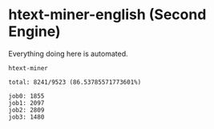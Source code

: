 # htext-miner-english (Second Engine)

Everything doing here is automated.

```
htext-miner

total: 8241/9523 (86.53785571773601%)

job0: 1855
job1: 2097
job2: 2809
job3: 1480
```